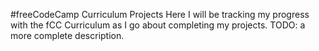 #freeCodeCamp Curriculum Projects
Here I will be tracking my progress with the fCC Curriculum as I go about completing my projects.
TODO: a more complete description.